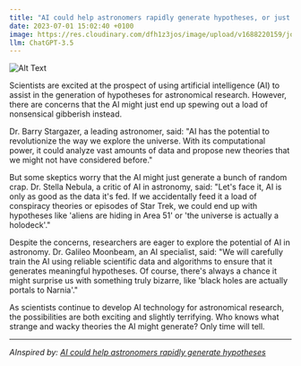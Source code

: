 ```yaml
---
title: "AI could help astronomers rapidly generate hypotheses, or just come up with a bunch of random crap"
date: 2023-07-01 15:02:40 +0100
image: https://res.cloudinary.com/dfh1z3jos/image/upload/v1688220159/jokjh9vlabeudqcejkeh.png
llm: ChatGPT-3.5
---
```

![Alt Text](https://res.cloudinary.com/dfh1z3jos/image/upload/v1688220159/jokjh9vlabeudqcejkeh.png "Curious astronomers surrounded by piles of random papers, photographic style")


Scientists are excited at the prospect of using artificial intelligence (AI) to assist in the generation of hypotheses for astronomical research. However, there are concerns that the AI might just end up spewing out a load of nonsensical gibberish instead.

Dr. Barry Stargazer, a leading astronomer, said: "AI has the potential to revolutionize the way we explore the universe. With its computational power, it could analyze vast amounts of data and propose new theories that we might not have considered before."

But some skeptics worry that the AI might just generate a bunch of random crap. Dr. Stella Nebula, a critic of AI in astronomy, said: "Let's face it, AI is only as good as the data it's fed. If we accidentally feed it a load of conspiracy theories or episodes of Star Trek, we could end up with hypotheses like 'aliens are hiding in Area 51' or 'the universe is actually a holodeck'."

Despite the concerns, researchers are eager to explore the potential of AI in astronomy. Dr. Galileo Moonbeam, an AI specialist, said: "We will carefully train the AI using reliable scientific data and algorithms to ensure that it generates meaningful hypotheses. Of course, there's always a chance it might surprise us with something truly bizarre, like 'black holes are actually portals to Narnia'."

As scientists continue to develop AI technology for astronomical research, the possibilities are both exciting and slightly terrifying. Who knows what strange and wacky theories the AI might generate? Only time will tell.

---
*AInspired by: [AI could help astronomers rapidly generate hypotheses](https://phys.org/news/2023-06-ai-astronomers-rapidly-generate.html)*